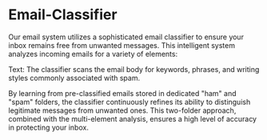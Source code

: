 # Email-Classifier
Our email system utilizes a sophisticated email classifier to ensure your inbox remains free from unwanted messages. This intelligent system analyzes incoming emails for a variety of elements:

Text: The classifier scans the email body for keywords, phrases, and writing styles commonly associated with spam.

By learning from pre-classified emails stored in dedicated "ham" and "spam" folders, the classifier continuously refines its ability to distinguish legitimate messages from unwanted ones. This two-folder approach, combined with the multi-element analysis, ensures a high level of accuracy in protecting your inbox.
